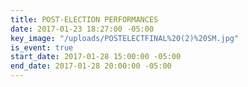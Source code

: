 ```yaml
---
title: POST-ELECTION PERFORMANCES
date: 2017-01-23 18:27:00 -05:00
key_image: "/uploads/POSTELECTFINAL%20(2)%20SM.jpg"
is_event: true
start_date: 2017-01-28 15:00:00 -05:00
end_date: 2017-01-28 20:00:00 -05:00
---
```


